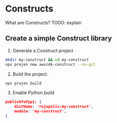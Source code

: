 # Constructs
What are Constructs?
TODO: explain

## Create a simple Construct library

1. Generate a Construct project

```bash
mkdir my-construct && cd my-construct
npx projen new awscdk-construct --no-git
```

2. Build the project.

```bash
npx projen build
```

3. Enable Python build

```json
publishToPypi: {
    distName: 'rojopolis-my-construct',
    module: 'my-construct',
}
```